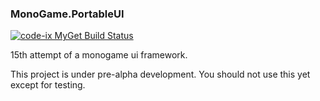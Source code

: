 ### MonoGame.PortableUI

[![code-ix MyGet Build Status](https://www.myget.org/BuildSource/Badge/code-ix?identifier=87730a8e-c720-4308-a91e-c5b2db6ca890)](https://www.myget.org/)

15th attempt of a monogame ui framework.

This project is under pre-alpha development. You should not use this yet except for testing. 
